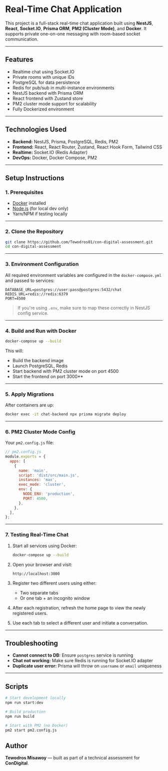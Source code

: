 # Real-Time Chat Application

This project is a full-stack real-time chat application built using **NestJS**, **React**, **Socket.IO**, **Prisma ORM**, **PM2 (Cluster Mode)**, and **Docker**. It supports private one-on-one messaging with room-based socket communication.

---

## Features

* Realtime chat using Socket.IO
* Private rooms with unique IDs
* PostgreSQL for data persistence
* Redis for pub/sub in multi-instance environments
* NestJS backend with Prisma ORM
* React frontend with Zustand store
* PM2 cluster mode support for scalability
* Fully Dockerized environment

---

## Technologies Used

* **Backend:** NestJS, Prisma, PostgreSQL, Redis, PM2
* **Frontend:** React, React Router, Zustand, React Hook Form, Tailwind CSS
* **Realtime:** Socket.IO (Redis Adapter)
* **DevOps:** Docker, Docker Compose, PM2

---

## Setup Instructions

### 1. Prerequisites

* [Docker](https://docs.docker.com/get-docker/) installed
* [Node.js](https://nodejs.org/) (for local dev only)
* Yarn/NPM if testing locally

---

### 2. Clone the Repository

```bash
git clone https://github.com/Tewodros01/con-digital-assessment.git
cd con-digital-assessment
```

---

### 3. Environment Configuration

All required environment variables are configured in the `docker-compose.yml` and passed to services:

```env
DATABASE_URL=postgres://user:pass@postgres:5432/chat
REDIS_URL=redis://redis:6379
PORT=4500
```

> If you're using `.env`, make sure to map these correctly in NestJS config service.

---

### 4. Build and Run with Docker

```bash
docker-compose up --build
```

This will:

* Build the backend image
* Launch PostgreSQL, Redis
* Start backend with PM2 cluster mode on port 4500
* Start the frontend on port 3000**

---

### 5. Apply Migrations

After containers are up:

```bash
docker exec -it chat-backend npx prisma migrate deploy
```

---

### 6. PM2 Cluster Mode Config

Your `pm2.config.js` file:

```js
// pm2.config.js
module.exports = {
  apps: [
    {
      name: 'main',
      script: 'dist/src/main.js',
      instances: 'max',
      exec_mode: 'cluster',
      env: {
        NODE_ENV: 'production',
        PORT: 4500,
      },
    },
  ],
};
```

---

### 7. Testing Real-Time Chat

1. Start all services using Docker:

   ```bash
   docker-compose up --build
   ```

2. Open your browser and visit:

   ```
   http://localhost:3000
   ```

3. Register two different users using either:
   - Two separate tabs
   - Or one tab + an incognito window

4. After each registration, refresh the home page to view the newly registered users.

5. Use each tab to select a different user and initiate a conversation.

---

## Troubleshooting

* **Cannot connect to DB:** Ensure `postgres` service is running
* **Chat not working:** Make sure Redis is running for Socket.IO adapter
* **Duplicate user error:** Prisma will throw on `username` or `email` uniqueness

---

## Scripts

```bash
# Start development locally
npm run start:dev

# Build production
npm run build

# Start with PM2 (no Docker)
pm2 start pm2.config.js
```

## Author

**Tewodros Misawoy** — built as part of a technical assessment for **ConDigital**.

